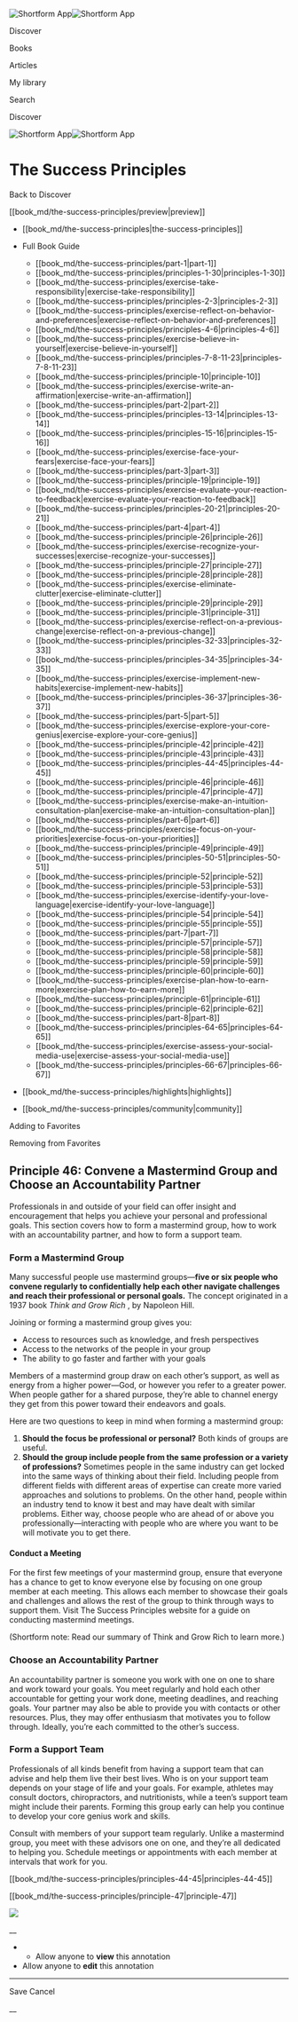 ![Shortform App](/img/logo.36a2399e.svg)![Shortform App](/img/logo-dark.70c1b072.svg)

Discover

Books

Articles

My library

Search

Discover

![Shortform App](/img/logo.36a2399e.svg)![Shortform App](/img/logo-dark.70c1b072.svg)

# The Success Principles

Back to Discover

[[book_md/the-success-principles/preview|preview]]

  * [[book_md/the-success-principles|the-success-principles]]
  * Full Book Guide

    * [[book_md/the-success-principles/part-1|part-1]]
    * [[book_md/the-success-principles/principles-1-30|principles-1-30]]
    * [[book_md/the-success-principles/exercise-take-responsibility|exercise-take-responsibility]]
    * [[book_md/the-success-principles/principles-2-3|principles-2-3]]
    * [[book_md/the-success-principles/exercise-reflect-on-behavior-and-preferences|exercise-reflect-on-behavior-and-preferences]]
    * [[book_md/the-success-principles/principles-4-6|principles-4-6]]
    * [[book_md/the-success-principles/exercise-believe-in-yourself|exercise-believe-in-yourself]]
    * [[book_md/the-success-principles/principles-7-8-11-23|principles-7-8-11-23]]
    * [[book_md/the-success-principles/principle-10|principle-10]]
    * [[book_md/the-success-principles/exercise-write-an-affirmation|exercise-write-an-affirmation]]
    * [[book_md/the-success-principles/part-2|part-2]]
    * [[book_md/the-success-principles/principles-13-14|principles-13-14]]
    * [[book_md/the-success-principles/principles-15-16|principles-15-16]]
    * [[book_md/the-success-principles/exercise-face-your-fears|exercise-face-your-fears]]
    * [[book_md/the-success-principles/part-3|part-3]]
    * [[book_md/the-success-principles/principle-19|principle-19]]
    * [[book_md/the-success-principles/exercise-evaluate-your-reaction-to-feedback|exercise-evaluate-your-reaction-to-feedback]]
    * [[book_md/the-success-principles/principles-20-21|principles-20-21]]
    * [[book_md/the-success-principles/part-4|part-4]]
    * [[book_md/the-success-principles/principle-26|principle-26]]
    * [[book_md/the-success-principles/exercise-recognize-your-successes|exercise-recognize-your-successes]]
    * [[book_md/the-success-principles/principle-27|principle-27]]
    * [[book_md/the-success-principles/principle-28|principle-28]]
    * [[book_md/the-success-principles/exercise-eliminate-clutter|exercise-eliminate-clutter]]
    * [[book_md/the-success-principles/principle-29|principle-29]]
    * [[book_md/the-success-principles/principle-31|principle-31]]
    * [[book_md/the-success-principles/exercise-reflect-on-a-previous-change|exercise-reflect-on-a-previous-change]]
    * [[book_md/the-success-principles/principles-32-33|principles-32-33]]
    * [[book_md/the-success-principles/principles-34-35|principles-34-35]]
    * [[book_md/the-success-principles/exercise-implement-new-habits|exercise-implement-new-habits]]
    * [[book_md/the-success-principles/principles-36-37|principles-36-37]]
    * [[book_md/the-success-principles/part-5|part-5]]
    * [[book_md/the-success-principles/exercise-explore-your-core-genius|exercise-explore-your-core-genius]]
    * [[book_md/the-success-principles/principle-42|principle-42]]
    * [[book_md/the-success-principles/principle-43|principle-43]]
    * [[book_md/the-success-principles/principles-44-45|principles-44-45]]
    * [[book_md/the-success-principles/principle-46|principle-46]]
    * [[book_md/the-success-principles/principle-47|principle-47]]
    * [[book_md/the-success-principles/exercise-make-an-intuition-consultation-plan|exercise-make-an-intuition-consultation-plan]]
    * [[book_md/the-success-principles/part-6|part-6]]
    * [[book_md/the-success-principles/exercise-focus-on-your-priorities|exercise-focus-on-your-priorities]]
    * [[book_md/the-success-principles/principle-49|principle-49]]
    * [[book_md/the-success-principles/principles-50-51|principles-50-51]]
    * [[book_md/the-success-principles/principle-52|principle-52]]
    * [[book_md/the-success-principles/principle-53|principle-53]]
    * [[book_md/the-success-principles/exercise-identify-your-love-language|exercise-identify-your-love-language]]
    * [[book_md/the-success-principles/principle-54|principle-54]]
    * [[book_md/the-success-principles/principle-55|principle-55]]
    * [[book_md/the-success-principles/part-7|part-7]]
    * [[book_md/the-success-principles/principle-57|principle-57]]
    * [[book_md/the-success-principles/principle-58|principle-58]]
    * [[book_md/the-success-principles/principle-59|principle-59]]
    * [[book_md/the-success-principles/principle-60|principle-60]]
    * [[book_md/the-success-principles/exercise-plan-how-to-earn-more|exercise-plan-how-to-earn-more]]
    * [[book_md/the-success-principles/principle-61|principle-61]]
    * [[book_md/the-success-principles/principle-62|principle-62]]
    * [[book_md/the-success-principles/part-8|part-8]]
    * [[book_md/the-success-principles/principles-64-65|principles-64-65]]
    * [[book_md/the-success-principles/exercise-assess-your-social-media-use|exercise-assess-your-social-media-use]]
    * [[book_md/the-success-principles/principles-66-67|principles-66-67]]
  * [[book_md/the-success-principles/highlights|highlights]]
  * [[book_md/the-success-principles/community|community]]



Adding to Favorites 

Removing from Favorites 

## Principle 46: Convene a Mastermind Group and Choose an Accountability Partner

Professionals in and outside of your field can offer insight and encouragement that helps you achieve your personal and professional goals. This section covers how to form a mastermind group, how to work with an accountability partner, and how to form a support team.

### Form a Mastermind Group

Many successful people use mastermind groups—**five or six people who convene regularly to confidentially help each other navigate challenges and reach their professional or personal goals.** The concept originated in a 1937 book _Think and Grow Rich_ , by Napoleon Hill.

Joining or forming a mastermind group gives you:

  * Access to resources such as knowledge, and fresh perspectives
  * Access to the networks of the people in your group
  * The ability to go faster and farther with your goals



Members of a mastermind group draw on each other’s support, as well as energy from a higher power—God, or however you refer to a greater power. When people gather for a shared purpose, they’re able to channel energy they get from this power toward their endeavors and goals.

Here are two questions to keep in mind when forming a mastermind group:

  1. **Should the focus be professional or personal?** Both kinds of groups are useful.
  2. **Should the group include people from the same profession or a variety of professions?** Sometimes people in the same industry can get locked into the same ways of thinking about their field. Including people from different fields with different areas of expertise can create more varied approaches and solutions to problems. On the other hand, people within an industry tend to know it best and may have dealt with similar problems. Either way, choose people who are ahead of or above you professionally—interacting with people who are where you want to be will motivate you to get there.



#### Conduct a Meeting

For the first few meetings of your mastermind group, ensure that everyone has a chance to get to know everyone else by focusing on one group member at each meeting. This allows each member to showcase their goals and challenges and allows the rest of the group to think through ways to support them. Visit The Success Principles website for a guide on conducting mastermind meetings.

(Shortform note: Read our summary of Think and Grow Rich to learn more.)

### Choose an Accountability Partner

An accountability partner is someone you work with one on one to share and work toward your goals. You meet regularly and hold each other accountable for getting your work done, meeting deadlines, and reaching goals. Your partner may also be able to provide you with contacts or other resources. Plus, they may offer enthusiasm that motivates you to follow through. Ideally, you’re each committed to the other’s success.

### Form a Support Team

Professionals of all kinds benefit from having a support team that can advise and help them live their best lives. Who is on your support team depends on your stage of life and your goals. For example, athletes may consult doctors, chiropractors, and nutritionists, while a teen’s support team might include their parents. Forming this group early can help you continue to develop your core genius work and skills.

Consult with members of your support team regularly. Unlike a mastermind group, you meet with these advisors one on one, and they’re all dedicated to helping you. Schedule meetings or appointments with each member at intervals that work for you.

[[book_md/the-success-principles/principles-44-45|principles-44-45]]

[[book_md/the-success-principles/principle-47|principle-47]]

![](https://bat.bing.com/action/0?ti=56018282&Ver=2&mid=8cc91f73-1e53-463b-bfab-fbad36597aa8&sid=1711133063fa11eebdec89a8b8ae3bbc&vid=171147a063fa11eea7440fcfeb230d96&vids=0&msclkid=N&pi=0&lg=en-US&sw=800&sh=600&sc=24&nwd=1&tl=Shortform%20%7C%20Book&p=https%3A%2F%2Fwww.shortform.com%2Fapp%2Fbook%2Fthe-success-principles%2Fprinciple-46&r=&lt=282&evt=pageLoad&sv=1&rn=367929)

__

  *   * Allow anyone to **view** this annotation
  * Allow anyone to **edit** this annotation



* * *

Save Cancel

__



